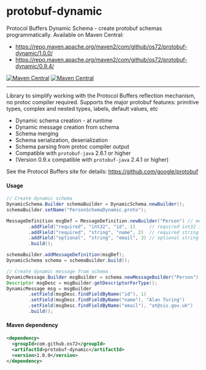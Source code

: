 protobuf-dynamic
================

Protocol Buffers Dynamic Schema - create protobuf schemas programmatically.
Available on Maven Central:
* https://repo.maven.apache.org/maven2/com/github/os72/protobuf-dynamic/1.0.0/
* https://repo.maven.apache.org/maven2/com/github/os72/protobuf-dynamic/0.9.4/

[![Maven Central](https://img.shields.io/badge/maven%20central-1.0.0-brightgreen.svg)](http://search.maven.org/#artifactdetails|com.github.os72|protobuf-dynamic|1.0.0|)
[![Maven Central](https://img.shields.io/badge/maven%20central-0.9.4-brightgreen.svg)](http://search.maven.org/#artifactdetails|com.github.os72|protobuf-dynamic|0.9.4|)

---

Library to simplify working with the Protocol Buffers reflection mechanism, no protoc compiler required.
Supports the major protobuf features: primitive types, complex and nested types, labels, default values, etc
* Dynamic schema creation - at runtime
* Dynamic message creation from schema
* Schema merging
* Schema serialization, deserialization
* Schema parsing from protoc compiler output
* Compatible with `protobuf-java` 2.6.1 or higher
* (Version 0.9.x compatible with `protobuf-java` 2.4.1 or higher)

See the Protocol Buffers site for details: https://github.com/google/protobuf

#### Usage
```java
// Create dynamic schema
DynamicSchema.Builder schemaBuilder = DynamicSchema.newBuilder();
schemaBuilder.setName("PersonSchemaDynamic.proto");

MessageDefinition msgDef = MessageDefinition.newBuilder("Person") // message Person
		.addField("required", "int32", "id", 1)		// required int32 id = 1
		.addField("required", "string", "name", 2)	// required string name = 2
		.addField("optional", "string", "email", 3)	// optional string email = 3
		.build();

schemaBuilder.addMessageDefinition(msgDef);
DynamicSchema schema = schemaBuilder.build();

// Create dynamic message from schema
DynamicMessage.Builder msgBuilder = schema.newMessageBuilder("Person");
Descriptor msgDesc = msgBuilder.getDescriptorForType();
DynamicMessage msg = msgBuilder
		.setField(msgDesc.findFieldByName("id"), 1)
		.setField(msgDesc.findFieldByName("name"), "Alan Turing")
		.setField(msgDesc.findFieldByName("email"), "at@sis.gov.uk")
		.build();
```

#### Maven dependency
```xml
<dependency>
  <groupId>com.github.os72</groupId>
  <artifactId>protobuf-dynamic</artifactId>
  <version>1.0.0</version>
</dependency>
```
